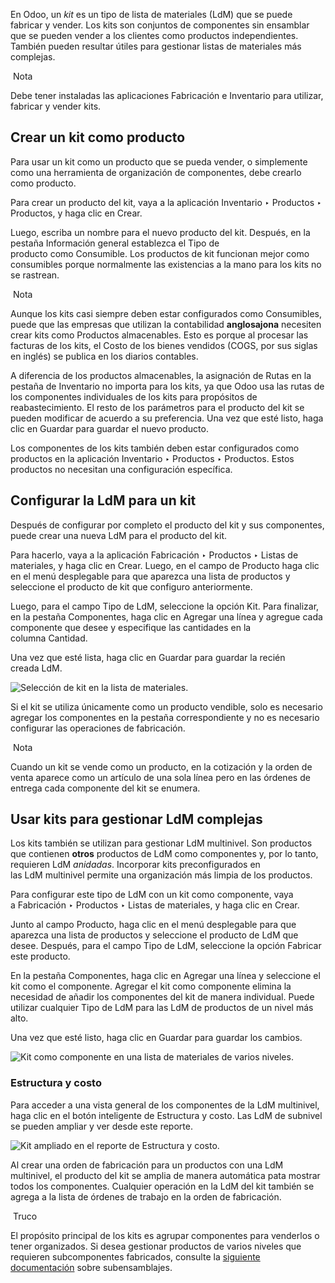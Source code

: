 En Odoo, un _kit_ es un tipo de lista de materiales (LdM) que se puede fabricar y vender. Los kits son conjuntos de componentes sin ensamblar que se pueden vender a los clientes como productos independientes. También pueden resultar útiles para gestionar listas de materiales más complejas.

 Nota

Debe tener instaladas las aplicaciones Fabricación e Inventario para utilizar, fabricar y vender kits.

## Crear un kit como producto[](https://www.odoo.com/documentation/17.0/es/applications/inventory_and_mrp/manufacturing/advanced_configuration/kit_shipping.html#create-the-kit-as-a-product "Enlazar permanentemente con este título")

Para usar un kit como un producto que se pueda vender, o simplemente como una herramienta de organización de componentes, debe crearlo como producto.

Para crear un producto del kit, vaya a la aplicación Inventario ‣ Productos ‣ Productos, y haga clic en Crear.

Luego, escriba un nombre para el nuevo producto del kit. Después, en la pestaña Información general establezca el Tipo de producto como Consumible. Los productos de kit funcionan mejor como consumibles porque normalmente las existencias a la mano para los kits no se rastrean.

 Nota

Aunque los kits casi siempre deben estar configurados como Consumibles, puede que las empresas que utilizan la contabilidad **anglosajona** necesiten crear kits como Productos almacenables. Esto es porque al procesar las facturas de los kits, el Costo de los bienes vendidos (COGS, por sus siglas en inglés) se publica en los diarios contables.

A diferencia de los productos almacenables, la asignación de Rutas en la pestaña de Inventario no importa para los kits, ya que Odoo usa las rutas de los componentes individuales de los kits para propósitos de reabastecimiento. El resto de los parámetros para el producto del kit se pueden modificar de acuerdo a su preferencia. Una vez que esté listo, haga clic en Guardar para guardar el nuevo producto.

Los componentes de los kits también deben estar configurados como productos en la aplicación Inventario ‣ Productos ‣ Productos. Estos productos no necesitan una configuración específica.

## Configurar la LdM para un kit[](https://www.odoo.com/documentation/17.0/es/applications/inventory_and_mrp/manufacturing/advanced_configuration/kit_shipping.html#set-up-the-kit-bom "Enlazar permanentemente con este título")

Después de configurar por completo el producto del kit y sus componentes, puede crear una nueva LdM para el producto del kit.

Para hacerlo, vaya a la aplicación Fabricación ‣ Productos ‣ Listas de materiales, y haga clic en Crear. Luego, en el campo de Producto haga clic en el menú desplegable para que aparezca una lista de productos y seleccione el producto de kit que configuro anteriormente.

Luego, para el campo Tipo de LdM, seleccione la opción Kit. Para finalizar, en la pestaña Componentes, haga clic en Agregar una línea y agregue cada componente que desee y especifique las cantidades en la columna Cantidad.

Una vez que esté lista, haga clic en Guardar para guardar la recién creada LdM.

![Selección de kit en la lista de materiales.](https://www.odoo.com/documentation/17.0/es/_images/bom-kit-selection.png)

Si el kit se utiliza únicamente como un producto vendible, solo es necesario agregar los componentes en la pestaña correspondiente y no es necesario configurar las operaciones de fabricación.

 Nota

Cuando un kit se vende como un producto, en la cotización y la orden de venta aparece como un artículo de una sola línea pero en las órdenes de entrega cada componente del kit se enumera.

## Usar kits para gestionar LdM complejas[](https://www.odoo.com/documentation/17.0/es/applications/inventory_and_mrp/manufacturing/advanced_configuration/kit_shipping.html#use-kits-to-manage-complex-boms "Enlazar permanentemente con este título")

Los kits también se utilizan para gestionar LdM multinivel. Son productos que contienen **otros** productos de LdM como componentes y, por lo tanto, requieren LdM _anidadas_. Incorporar kits preconfigurados en las LdM multinivel permite una organización más limpia de los productos.

Para configurar este tipo de LdM con un kit como componente, vaya a Fabricación ‣ Productos ‣ Listas de materiales, y haga clic en Crear.

Junto al campo Producto, haga clic en el menú desplegable para que aparezca una lista de productos y seleccione el producto de LdM que desee. Después, para el campo Tipo de LdM, seleccione la opción Fabricar este producto.

En la pestaña Componentes, haga clic en Agregar una línea y seleccione el kit como el componente. Agregar el kit como componente elimina la necesidad de añadir los componentes del kit de manera individual. Puede utilizar cualquier Tipo de LdM para las LdM de productos de un nivel más alto.

Una vez que esté listo, haga clic en Guardar para guardar los cambios.

![Kit como componente en una lista de materiales de varios niveles.](https://www.odoo.com/documentation/17.0/es/_images/multilevel-bom-kit.png)

### Estructura y costo[](https://www.odoo.com/documentation/17.0/es/applications/inventory_and_mrp/manufacturing/advanced_configuration/kit_shipping.html#structure-cost "Enlazar permanentemente con este título")

Para acceder a una vista general de los componentes de la LdM multinivel, haga clic en el botón inteligente de Estructura y costo. Las LdM de subnivel se pueden ampliar y ver desde este reporte.

![Kit ampliado en el reporte de Estructura y costo.](https://www.odoo.com/documentation/17.0/es/_images/structure-and-cost-kit.png)

Al crear una orden de fabricación para un productos con una LdM multinivel, el producto del kit se amplia de manera automática pata mostrar todos los componentes. Cualquier operación en la LdM del kit también se agrega a la lista de órdenes de trabajo en la orden de fabricación.

 Truco

El propósito principal de los kits es agrupar componentes para venderlos o tener organizados. Si desea gestionar productos de varios niveles que requieren subcomponentes fabricados, consulte la [siguiente documentación](https://www.odoo.com/documentation/17.0/es/applications/inventory_and_mrp/manufacturing/advanced_configuration/sub_assemblies.html) sobre subensamblajes.